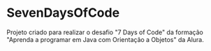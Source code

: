 # SevenDaysOfCode
Projeto criado para realizar o desafio "7 Days of Code" da formação "Aprenda a programar em Java com Orientação a Objetos" da Alura.
